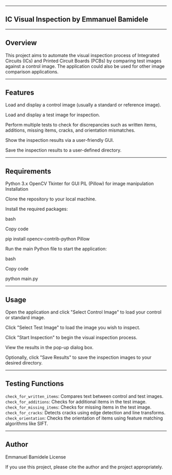 -----------------------------------------
IC Visual Inspection by Emmanuel Bamidele
-----------------------------------------

-----------------------------------------
Overview
-----------------------------------------

This project aims to automate the visual inspection process of Integrated Circuits (ICs) and Printed Circuit Boards (PCBs) by comparing test images against a control image. The application could also be used for other image comparison applications.

-----------------------------------------
Features
-----------------------------------------

Load and display a control image (usually a standard or reference image).

Load and display a test image for inspection.

Perform multiple tests to check for discrepancies such as written items, additions, missing items, cracks, and orientation mismatches.

Show the inspection results via a user-friendly GUI.

Save the inspection results to a user-defined directory.

-----------------------------------------
Requirements
-----------------------------------------

Python 3.x
OpenCV
Tkinter for GUI
PIL (Pillow) for image manipulation
Installation

Clone the repository to your local machine.

Install the required packages:

bash

Copy code

pip install opencv-contrib-python Pillow

Run the main Python file to start the application:

bash

Copy code

python main.py

-----------------------------------------
Usage
-----------------------------------------

Open the application and click "Select Control Image" to load your control or standard image.

Click "Select Test Image" to load the image you wish to inspect.

Click "Start Inspection" to begin the visual inspection process.

View the results in the pop-up dialog box.

Optionally, click "Save Results" to save the inspection images to your desired directory.

-----------------------------------------
Testing Functions
-----------------------------------------

```check_for_written_items```: Compares text between control and test images.
```check_for_additions```: Checks for additional items in the test image.
```check_for_missing_items```: Checks for missing items in the test image.
```check_for_cracks```: Detects cracks using edge detection and line transforms.
```check_orientation```: Checks the orientation of items using feature matching algorithms like SIFT.

-----------------------------------------
Author
-----------------------------------------

Emmanuel Bamidele
License

If you use this project, please cite the author and the project appropriately.



